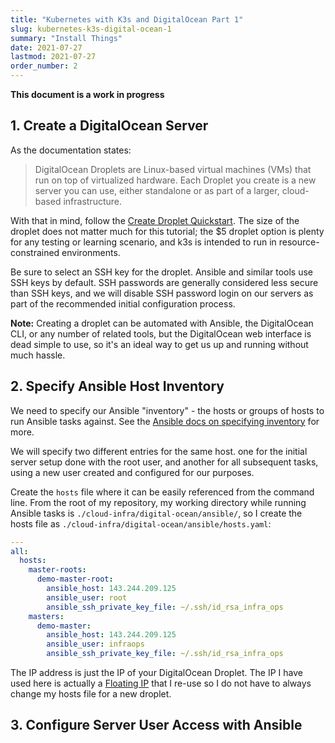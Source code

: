 ```yaml
---
title: "Kubernetes with K3s and DigitalOcean Part 1"
slug: kubernetes-k3s-digital-ocean-1
summary: "Install Things"
date: 2021-07-27
lastmod: 2021-07-27
order_number: 2
---
```


**This document is a work in progress**

## 1. Create a DigitalOcean Server

As the documentation states:

> DigitalOcean Droplets are Linux-based virtual machines (VMs) that run on
> top of virtualized hardware. Each Droplet you create is a new server
> you can use, either standalone or as part of a larger, cloud-based
> infrastructure.

With that in mind, follow the [Create Droplet Quickstart](https://docs.digitalocean.com/products/droplets/quickstart/).
The size of the droplet does not matter much for this tutorial;
the $5 droplet option is plenty for any testing or learning scenario,
and k3s is intended to run in resource-constrained environments.

Be sure to select an SSH key for the droplet.
Ansible and similar tools use SSH keys by default.
SSH passwords are generally considered less secure than SSH keys,
and we will disable SSH password login on our servers as part of the
recommended initial configuration process.

**Note:** Creating a droplet can be automated with Ansible,
the DigitalOcean CLI, or any number of related tools,
but the DigitalOcean web interface is dead simple to use,
so it's an ideal way to get us up and running without much hassle.


## 2. Specify Ansible Host Inventory

We need to specify our Ansible "inventory" -
the hosts or groups of hosts to run Ansible tasks against.
See the [Ansible docs on specifying inventory](https://docs.ansible.com/ansible/latest/user_guide/intro_inventory.html) for more.

We will specify two different entries for the same host.
one for the initial server setup done with the root user,
and another for all subsequent tasks, using a new user
created and configured for our purposes.

Create the `hosts` file where it can be easily referenced from the command line.
From the root of my repository, my working directory while running Ansible tasks
is `./cloud-infra/digital-ocean/ansible/`, so I create the hosts file
as `./cloud-infra/digital-ocean/ansible/hosts.yaml`:

```yaml
---
all:
  hosts:
    master-roots:
      demo-master-root:
        ansible_host: 143.244.209.125
        ansible_user: root
        ansible_ssh_private_key_file: ~/.ssh/id_rsa_infra_ops
    masters:
      demo-master:
        ansible_host: 143.244.209.125
        ansible_user: infraops
        ansible_ssh_private_key_file: ~/.ssh/id_rsa_infra_ops
```

The IP address is just the IP of your DigitalOcean Droplet.
The IP I have used here is actually a [Floating IP](https://docs.digitalocean.com/products/networking/floating-ips/)
that I re-use so I do not have to always change my hosts file for a new droplet.

## 3. Configure Server User Access with Ansible
